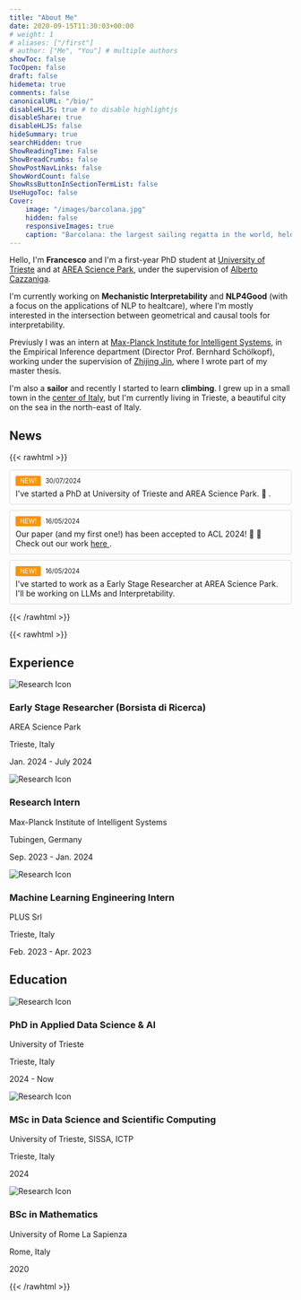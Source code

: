 ```yaml
---
title: "About Me"
date: 2020-09-15T11:30:03+00:00
# weight: 1
# aliases: ["/first"]
# author: ["Me", "You"] # multiple authors
showToc: false
TocOpen: false
draft: false
hidemeta: true
comments: false
canonicalURL: "/bio/"
disableHLJS: true # to disable highlightjs
disableShare: true
disableHLJS: false
hideSummary: true
searchHidden: true
ShowReadingTime: False
ShowBreadCrumbs: false
ShowPostNavLinks: false
ShowWordCount: false
ShowRssButtonInSectionTermList: false
UseHugoToc: false
Cover:
    image: "/images/barcolana.jpg"
    hidden: false
    responsiveImages: true	
    caption: "Barcolana: the largest sailing regatta in the world, held in Trieste, Italy. *(Roberto Baroni, CC BY-SA 4.0)*"
---
```


 Hello, I'm **Francesco** and I'm a first-year PhD student at [University of Trieste](https://adsai.units.it/) and at [AREA Science Park](https://en.areasciencepark.it/rdplatform-2023/lade-laboratorio-di-data-engeneering/), under the supervision of [Alberto Cazzaniga](https://area-rit.gitlab.io/lade/alberto.cazzaniga/). 
 
 I'm currently working on **Mechanistic Interpretability**  and **NLP4Good** (with a focus on the applications of NLP to healtcare), where I'm mostly interested in the intersection between geometrical and causal tools for interpretability.
 
 Previusly I was an intern at [Max-Planck Institute for Intelligent Systems](https://www.is.mpg.de/), in the Empirical Inference department (Director Prof. Bernhard Schölkopf), working under the supervision of [Zhijing Jin](https://zhijing-jin.com/fantasy/), where I wrote part of my master thesis.
 

 I'm also a **sailor** and recently I started to learn **climbing**. I grew up in a small town in the [center of Italy](https://en.wikipedia.org/wiki/Viterbo), but I'm currently living in Trieste, a beautiful city on the sea in the north-east of Italy.
 
## News


{{< rawhtml >}}
<div class="news-box" style="border: 1px solid #ddd; padding: 10px; margin-bottom: 10px; background-color: transparent; border-radius: 4px;">
    <div style="display: flex; align-items: center; justify-content: start; margin-bottom: 5px;">
        <div class="news-flag" style="color: #fff; background-color: #f89406; border-radius: 2px; display: inline-block; padding: 2px 8px; font-size: 0.8em;">NEW!</div>
        <div style="padding-left: 8px; font-size: 0.8em;"> 30/07/2024</div>
    </div>
 <p style="margin: 0;"> I've started a PhD at University of Trieste and AREA Science Park. 🚀 </a>.
</div>
<div class="news-box" style="border: 1px solid #ddd; padding: 10px; margin-bottom: 10px; background-color: transparent; border-radius: 4px;">
    <div style="display: flex; align-items: center; justify-content: start; margin-bottom: 5px;">
        <div class="news-flag" style="color: #fff; background-color: #f89406; border-radius: 2px; display: inline-block; padding: 2px 8px; font-size: 0.8em;">NEW!</div>
        <div style="padding-left: 8px; font-size: 0.8em;"> 16/05/2024</div>
    </div>
 <p style="margin: 0;"> Our paper (and my first one!) has been accepted to ACL 2024! 🎉 🎉 Check out our work <a href="https://arxiv.org/abs/2402.11655"> here </a>.
</div>
<div class="news-box" style="border: 1px solid #ddd; padding: 10px; margin-bottom: 10px; background-color: transparent; border-radius: 4px;">
    <div style="display: flex; align-items: center; justify-content: start; margin-bottom: 5px;">
        <div class="news-flag" style="color: #fff; background-color: #f89406; border-radius: 2px; display: inline-block; padding: 2px 8px; font-size: 0.8em;">NEW!</div>
        <div style="padding-left: 8px; font-size: 0.8em;"> 16/05/2024</div>
    </div>
    <p style="margin: 0;">I've started to work as a Early Stage Researcher at AREA Science Park. I'll be working on LLMs and Interpretability.</p>
</div>



{{< /rawhtml >}}



{{< rawhtml >}}

<div class="dual-box-container">
  <div class="experience-box">
    <h2 class="experience-title">Experience</h2>
    <div class="experience-item">
    <img src="../images/lab.png" alt="Research Icon" class="exp-icon"/>
      <div class="experience-content">
        <h3>Early Stage Researcher (Borsista di Ricerca)</h3>
        <p class="institution">AREA Science Park</p>
        <p class="location">Trieste, Italy</p>
        <p class="date"> Jan. 2024 - July 2024 </p>
      </div>
    </div>
    <div class="experience-item">
    <img src="../images/lab.png" alt="Research Icon" class="exp-icon"/>
      <div class="experience-content">
        <h3>Research Intern</h3>
        <p class="institution">Max-Planck Institute of Intelligent Systems</p>
        <p class="location">Tubingen, Germany</p>
        <p class="date">Sep. 2023 - Jan. 2024</p>
      </div>
    </div>
    <div class="experience-item">
          <img src="../images/programming.png" alt="Research Icon" class="exp-icon"/>
      <div class="experience-content">
        <h3>Machine Learning Engineering Intern</h3>
        <p class="institution">PLUS Srl</p>
        <p class="location">Trieste, Italy</p>
        <p class="date">Feb. 2023 - Apr. 2023</p>
      </div>
    </div>
  </div>
  <div class="education-box">
    <h2 class="education-title">Education</h2>
    <div class="education-item">
    <img src="../images/edu.png" alt="Research Icon" class="exp-icon"/>
      <div class="education-content">
        <h3>PhD in Applied Data Science & AI</h3>
        <p class="institution">University of Trieste</p>
        <p class="location">Trieste, Italy</p>
        <p class="date">2024 - Now</p>
      </div>
  </div>
  <!-- <div class="education-box"> -->
    <div class="education-item">
    <img src="../images/edu.png" alt="Research Icon" class="exp-icon"/>
      <div class="education-content">
        <h3>MSc in Data Science and Scientific Computing</h3>
        <p class="institution">University of Trieste, SISSA, ICTP</p>
        <p class="location">Trieste, Italy</p>
        <p class="date">2024</p>
      </div>
    </div>
    <div class="education-item">
    <img src="../images/edu.png" alt="Research Icon" class="exp-icon"/>
      <div class="education-content">
        <h3>BSc in Mathematics</h3>
        <p class="institution">University of Rome La Sapienza</p>
        <p class="location">Rome, Italy</p>        
        <p class="date">2020</p>
      </div>
    </div>
  </div>

</div>
{{< /rawhtml >}}

<!-- 
## Skills

{{< rawhtml >}}
<div class="skills-wrapper">
    <div class="skills-column">
        <h3>Programming</h3>
        {{< skills category="programming" >}}
    </div>
    <div class="skills-column">
        <h3> Frameworks </h3>
        {{< skills category="libraries" >}}
        <h3>Technologies</h3>
        {{< skills category="technologies" >}}

    </div>
</div>
{{< /rawhtml >}} -->



